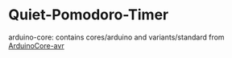 # Quiet-Pomodoro-Timer

arduino-core: contains cores/arduino and variants/standard from 
[ArduinoCore-avr](https://github.com/arduino/ArduinoCore-avr)